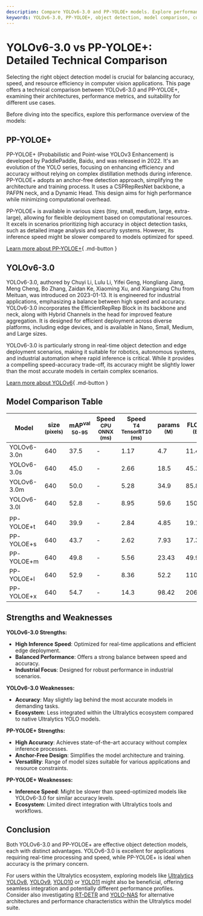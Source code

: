 ```yaml
---
description: Compare YOLOv6-3.0 and PP-YOLOE+ models. Explore performance, architecture, and use cases to choose the best object detection model for your needs.
keywords: YOLOv6-3.0, PP-YOLOE+, object detection, model comparison, computer vision, AI models, inference speed, accuracy, architecture, benchmarking
---
```


# YOLOv6-3.0 vs PP-YOLOE+: Detailed Technical Comparison

Selecting the right object detection model is crucial for balancing accuracy, speed, and resource efficiency in computer vision applications. This page offers a technical comparison between YOLOv6-3.0 and PP-YOLOE+, examining their architectures, performance metrics, and suitability for different use cases.

Before diving into the specifics, explore this performance overview of the models:

<script async src="https://cdn.jsdelivr.net/npm/chart.js@3.9.1/dist/chart.min.js"></script>
<script defer src="../../javascript/benchmark.js"></script>

<canvas id="modelComparisonChart" width="1024" height="400" active-models='["YOLOv6-3.0", "PP-YOLOE+"]'></canvas>

## PP-YOLOE+

PP-YOLOE+ (Probabilistic and Point-wise YOLOv3 Enhancement) is developed by PaddlePaddle, Baidu, and was released in 2022. It's an evolution of the YOLO series, focusing on enhancing efficiency and accuracy without relying on complex distillation methods during inference. PP-YOLOE+ adopts an anchor-free detection approach, simplifying the architecture and training process. It uses a CSPRepResNet backbone, a PAFPN neck, and a Dynamic Head. This design aims for high performance while minimizing computational overhead.

PP-YOLOE+ is available in various sizes (tiny, small, medium, large, extra-large), allowing for flexible deployment based on computational resources. It excels in scenarios prioritizing high accuracy in object detection tasks, such as detailed image analysis and security systems. However, its inference speed might be slower compared to models optimized for speed.

[Learn more about PP-YOLOE+](https://github.com/PaddlePaddle/PaddleDetection/blob/release/2.8.1/configs/ppyoloe/README.md){ .md-button }

## YOLOv6-3.0

YOLOv6-3.0, authored by Chuyi Li, Lulu Li, Yifei Geng, Hongliang Jiang, Meng Cheng, Bo Zhang, Zaidan Ke, Xiaoming Xu, and Xiangxiang Chu from Meituan, was introduced on 2023-01-13. It is engineered for industrial applications, emphasizing a balance between high speed and accuracy. YOLOv6-3.0 incorporates the EfficientRepRep Block in its backbone and neck, along with Hybrid Channels in the head for improved feature aggregation. It is designed for efficient deployment across diverse platforms, including edge devices, and is available in Nano, Small, Medium, and Large sizes.

YOLOv6-3.0 is particularly strong in real-time object detection and edge deployment scenarios, making it suitable for robotics, autonomous systems, and industrial automation where rapid inference is critical. While it provides a compelling speed-accuracy trade-off, its accuracy might be slightly lower than the most accurate models in certain complex scenarios.

[Learn more about YOLOv6](https://github.com/meituan/YOLOv6){ .md-button }

## Model Comparison Table

| Model       | size<br><sup>(pixels) | mAP<sup>val<br>50-95 | Speed<br><sup>CPU ONNX<br>(ms) | Speed<br><sup>T4 TensorRT10<br>(ms) | params<br><sup>(M) | FLOPs<br><sup>(B) |
| ----------- | --------------------- | -------------------- | ------------------------------ | ----------------------------------- | ------------------ | ----------------- |
| YOLOv6-3.0n | 640                   | 37.5                 | -                              | 1.17                                | 4.7                | 11.4              |
| YOLOv6-3.0s | 640                   | 45.0                 | -                              | 2.66                                | 18.5               | 45.3              |
| YOLOv6-3.0m | 640                   | 50.0                 | -                              | 5.28                                | 34.9               | 85.8              |
| YOLOv6-3.0l | 640                   | 52.8                 | -                              | 8.95                                | 59.6               | 150.7             |
|             |                       |                      |                                |                                     |                    |                   |
| PP-YOLOE+t  | 640                   | 39.9                 | -                              | 2.84                                | 4.85               | 19.15             |
| PP-YOLOE+s  | 640                   | 43.7                 | -                              | 2.62                                | 7.93               | 17.36             |
| PP-YOLOE+m  | 640                   | 49.8                 | -                              | 5.56                                | 23.43              | 49.91             |
| PP-YOLOE+l  | 640                   | 52.9                 | -                              | 8.36                                | 52.2               | 110.07            |
| PP-YOLOE+x  | 640                   | 54.7                 | -                              | 14.3                                | 98.42              | 206.59            |

## Strengths and Weaknesses

**YOLOv6-3.0 Strengths:**

- **High Inference Speed**: Optimized for real-time applications and efficient edge deployment.
- **Balanced Performance**: Offers a strong balance between speed and accuracy.
- **Industrial Focus**: Designed for robust performance in industrial scenarios.

**YOLOv6-3.0 Weaknesses:**

- **Accuracy**: May slightly lag behind the most accurate models in demanding tasks.
- **Ecosystem**: Less integrated within the Ultralytics ecosystem compared to native Ultralytics YOLO models.

**PP-YOLOE+ Strengths:**

- **High Accuracy**: Achieves state-of-the-art accuracy without complex inference processes.
- **Anchor-Free Design**: Simplifies the model architecture and training.
- **Versatility**: Range of model sizes suitable for various applications and resource constraints.

**PP-YOLOE+ Weaknesses:**

- **Inference Speed**: Might be slower than speed-optimized models like YOLOv6-3.0 for similar accuracy levels.
- **Ecosystem**: Limited direct integration with Ultralytics tools and workflows.

## Conclusion

Both YOLOv6-3.0 and PP-YOLOE+ are effective object detection models, each with distinct advantages. YOLOv6-3.0 is excellent for applications requiring real-time processing and speed, while PP-YOLOE+ is ideal when accuracy is the primary concern.

For users within the Ultralytics ecosystem, exploring models like [Ultralytics YOLOv8](https://docs.ultralytics.com/models/yolov8/), [YOLOv9](https://docs.ultralytics.com/models/yolov9/), [YOLO10](https://docs.ultralytics.com/models/yolov10/) or [YOLO11](https://docs.ultralytics.com/models/yolo11/) might also be beneficial, offering seamless integration and potentially different performance profiles. Consider also investigating [RT-DETR](https://docs.ultralytics.com/models/rtdetr/) and [YOLO-NAS](https://docs.ultralytics.com/models/yolo-nas/) for alternative architectures and performance characteristics within the Ultralytics model suite.